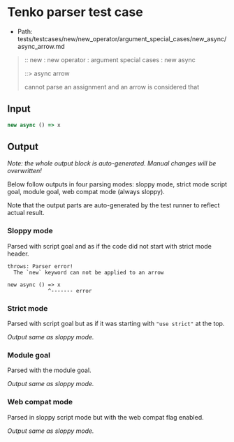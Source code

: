 # Tenko parser test case

- Path: tests/testcases/new/new_operator/argument_special_cases/new_async/async_arrow.md

> :: new : new operator : argument special cases : new async
>
> ::> async arrow
>
> cannot parse an assignment and an arrow is considered that

## Input

`````js
new async () => x
`````

## Output

_Note: the whole output block is auto-generated. Manual changes will be overwritten!_

Below follow outputs in four parsing modes: sloppy mode, strict mode script goal, module goal, web compat mode (always sloppy).

Note that the output parts are auto-generated by the test runner to reflect actual result.

### Sloppy mode

Parsed with script goal and as if the code did not start with strict mode header.

`````
throws: Parser error!
  The `new` keyword can not be applied to an arrow

new async () => x
             ^------- error
`````

### Strict mode

Parsed with script goal but as if it was starting with `"use strict"` at the top.

_Output same as sloppy mode._

### Module goal

Parsed with the module goal.

_Output same as sloppy mode._

### Web compat mode

Parsed in sloppy script mode but with the web compat flag enabled.

_Output same as sloppy mode._
